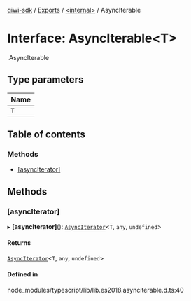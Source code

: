[qiwi-sdk](../README.md) / [Exports](../modules.md) / [<internal\>](../modules/internal_.md) / AsyncIterable

# Interface: AsyncIterable<T\>

[<internal>](../modules/internal_.md).AsyncIterable

## Type parameters

| Name |
| :------ |
| `T` |

## Table of contents

### Methods

- [[asyncIterator]](internal_.AsyncIterable.md#[asynciterator])

## Methods

### [asyncIterator]

▸ **[asyncIterator]**(): [`AsyncIterator`](internal_.AsyncIterator.md)<`T`, `any`, `undefined`\>

#### Returns

[`AsyncIterator`](internal_.AsyncIterator.md)<`T`, `any`, `undefined`\>

#### Defined in

node_modules/typescript/lib/lib.es2018.asynciterable.d.ts:40
